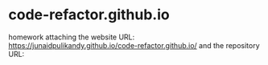 # code-refactor.github.io
homework
attaching the website URL: https://junaidpulikandy.github.io/code-refactor.github.io/
and the repository URL:
